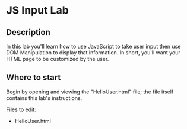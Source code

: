 # JS Input Lab


## Description

In this lab you'll learn how to use JavaScript to take user input then use DOM Manipulation to display that information. In short, you'll want your HTML page to be customized by the user.


## Where to start

Begin by opening and viewing the "HelloUser.html" file; the file itself contains this lab's instructions.

Files to edit:
- HelloUser.html





